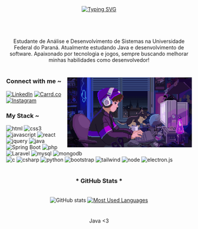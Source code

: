 <!-- roxo -->

<div align="center">
  <a href="https://git.io/typing-svg">
    <img src="https://readme-typing-svg.demolab.com?font=Fira+Code&weight=500&size=22&pause=1000&color=886CE4&center=true&vCenter=true&random=false&width=524&lines=Welcome+to+my+profile!" alt="Typing SVG">
  </a>
</div>

<!--
<img align="center" alt="" src="./src/header-gif.gif">
-->

#

<br>
<p align="center">Estudante de Análise e Desenvolvimento de Sistemas na Universidade Federal do Paraná. Atualmente estudando Java e desenvolvimento de software. Apaixonado por tecnologia e jogos, sempre buscando melhorar minhas habilidades como desenvolvedor!</p>

#

<img align="right" alt="gifzinho" height="190px" src="./src/studying.gif">

<h3 align="left">Connect with me ~</h3>

[![LinkedIn](https://img.shields.io/badge/-LinkedIn-000?style=for-the-badge&logo=linkedin&logoColor=886CE4&color:FFF)](https://www.linkedin.com/in/joao-zanini/)
[![Carrd.co](https://img.shields.io/badge/-Carrd.co-000?style=for-the-badge&logo=carrd&logoColor=886CE4&color:FFF)](https://joaozanini.carrd.co/)
[![Instagram](https://img.shields.io/badge/-Instagram-000?style=for-the-badge&logo=instagram&logoColor=886CE4&color:FFF)](https://www.instagram.com/joao.zaninii/)

<h3 align="left">My Stack ~</h3>

<div align="left">
  
  <img height="28" alt="html" src="https://cdn.jsdelivr.net/gh/devicons/devicon/icons/html5/html5-original.svg" />
  <img height="28" alt="css3" src="https://cdn.jsdelivr.net/gh/devicons/devicon/icons/css3/css3-original.svg"/>
  <img height="28" alt="javascript" src="https://cdn.jsdelivr.net/gh/devicons/devicon/icons/javascript/javascript-plain.svg"/>
  <img height="28" alt="react" src="https://cdn.jsdelivr.net/gh/devicons/devicon/icons/react/react-original.svg"/>
  <img height="28" alt="jquery" src="https://cdn.jsdelivr.net/gh/devicons/devicon@latest/icons/jquery/jquery-plain-wordmark.svg"/>
  <img height="28" alt="java" src="https://cdn.jsdelivr.net/gh/devicons/devicon@latest/icons/java/java-original.svg"/>
  <img height="28" alt="Spring Boot" src="https://cdn.jsdelivr.net/gh/devicons/devicon@latest/icons/spring/spring-original.svg"/>
  <img height="28" alt="php" src="https://cdn.jsdelivr.net/gh/devicons/devicon@latest/icons/php/php-original.svg"/>
  <img height="28" alt="Laravel" src="https://cdn.jsdelivr.net/gh/devicons/devicon@latest/icons/laravel/laravel-original.svg"/>
  <img height="28" alt="mysql" src="https://cdn.jsdelivr.net/gh/devicons/devicon@latest/icons/mysql/mysql-original.svg"/>
  <img height="28" alt="mongodb" src="https://cdn.jsdelivr.net/gh/devicons/devicon@latest/icons/mongodb/mongodb-original.svg"/>
</div>



<div align="left">
  <img height="28" alt="c" src="https://cdn.jsdelivr.net/gh/devicons/devicon@latest/icons/c/c-original.svg"/>
  <img height="28" alt="csharp" src="https://cdn.jsdelivr.net/gh/devicons/devicon@latest/icons/csharp/csharp-original.svg"/>
  <img height="28" alt="python" src="https://cdn.jsdelivr.net/gh/devicons/devicon@latest/icons/python/python-original.svg"/>
  <img height="28" alt="bootstrap" src="https://cdn.jsdelivr.net/gh/devicons/devicon@latest/icons/bootstrap/bootstrap-original.svg"/>
  <img height="28" alt="tailwind" src="https://cdn.jsdelivr.net/gh/devicons/devicon@latest/icons/tailwindcss/tailwindcss-original.svg"/>
  <img height="28" alt="node" src="https://cdn.jsdelivr.net/gh/devicons/devicon@latest/icons/nodejs/nodejs-original.svg"/>
   <img height="28" alt="electron.js" src="https://cdn.jsdelivr.net/gh/devicons/devicon@latest/icons/electron/electron-original.svg"/>
</div>

#

<div style="text-align: center;" align="center">
  <h3>* GitHub Stats *</h3>
  <br>
  <img src="https://github-readme-stats-git-masterrstaa-rickstaa.vercel.app/api?username=joaozanini&hide_title=true&show_icons=true&include_all_commits=false&count_private=true&line_height=25&hide=issues&bg_color=000&title_color=886CE4&text_color=FFF&hide_border=true&icon_color=886CE4&theme=jolly" alt="GitHub stats">

  <a href="https://github.com/joaozanini/github-readme-stats">
    <img src="https://github-readme-stats-git-masterrstaa-rickstaa.vercel.app/api/top-langs/?username=joaozanini&line_height=10&card_width=290&layout=compact&hide_title=false&count_private=false&langs_count=4&show_icons=true&title_color=886CE4&hide=html,css,pascal&bg_color=000&text_color=8B8B8B&hide_border=true&count_private=true" alt="Most Used Languages">
  </a>
</div>

#
<div style="text-align: center;" align="center">
  <p > Java <3 </p>
</div>
